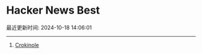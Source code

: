 # Hacker News Best

最近更新时间: 2024-10-18 14:06:01

--- 
1. [Crokinole](https://pudding.cool/2024/10/crokinole/) 
